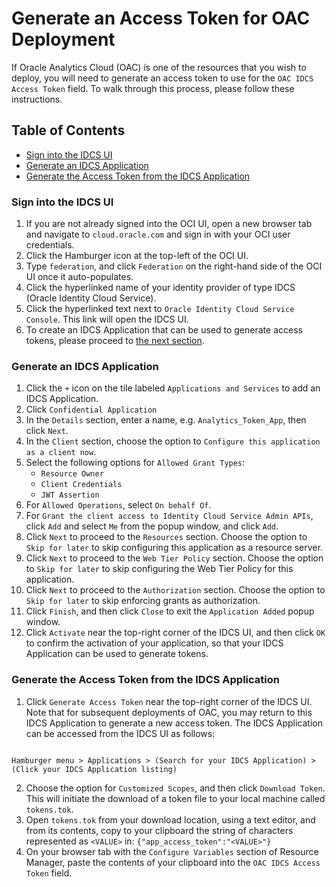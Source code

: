 # Generate an Access Token for OAC Deployment
If Oracle Analytics Cloud (OAC) is one of the resources that you wish to deploy, you will need to generate an access token to use for the `OAC IDCS Access Token` field. To walk through this process, please follow these instructions.

## Table of Contents

- [Sign into the IDCS UI](#sign-into-the-idcs-ui)
- [Generate an IDCS Application](#generate-an-idcs-application)
- [Generate the Access Token from the IDCS Application](#generate-the-access-token-from-the-idcs-application)

### Sign into the IDCS UI
1. If you are not already signed into the OCI UI, open a new browser tab and navigate to `cloud.oracle.com` and sign in with your OCI user credentials.
2. Click the Hamburger icon at the top-left of the OCI UI.
3. Type `federation`, and click `Federation` on the right-hand side of the OCI UI once it auto-populates.
4. Click the hyperlinked name of your identity provider of type IDCS (Oracle Identity Cloud Service).
5. Click the hyperlinked text next to `Oracle Identity Cloud Service Console`. This link will open the IDCS UI.
6. To create an IDCS Application that can be used to generate access tokens, please proceed to [the next section](#generate-an-idcs-application).

### Generate an IDCS Application
1. Click the `+` icon on the tile labeled `Applications and Services` to add an IDCS Application.
2. Click `Confidential Application`
3. In the `Details` section, enter a name, e.g. `Analytics_Token_App`, then click `Next`.
4. In the `Client` section, choose the option to `Configure this application as a client now`.
5. Select the following options for `Allowed Grant Types`:
	- `Resource Owner`
	- `Client Credentials`
	- `JWT Assertion`
6. For `Allowed Operations`, select `On behalf Of`.
7. For `Grant the client access to Identity Cloud Service Admin APIs`, click `Add` and select `Me` from the popup window, and click `Add`.
8. Click `Next` to proceed to the `Resources` section. Choose the option to `Skip for later` to skip configuring this application as a resource server.
9. Click `Next` to proceed to the `Web Tier Policy` section. Choose the option to `Skip for later` to skip configuring the Web Tier Policy for this application.
10. Click `Next` to proceed to the `Authorization` section. Choose the option to `Skip for later` to skip enforcing grants as authorization.
11. Click `Finish`, and then click `Close` to exit the `Application Added` popup window.
12. Click `Activate` near the top-right corner of the IDCS UI, and then click `OK` to confirm the activation of your application, so that your IDCS Application can be used to generate tokens.

### Generate the Access Token from the IDCS Application
1. Click `Generate Access Token` near the top-right corner of the IDCS UI. Note that for subsequent deployments of OAC, you may return to this IDCS Application to generate a new access token. The IDCS Application can be accessed from the IDCS UI as follows:
```

Hamburger menu > Applications > (Search for your IDCS Application) > (Click your IDCS Application listing)

```
2. Choose the option for `Customized Scopes`, and then click `Download Token`. This will initiate the download of a token file to your local machine called `tokens.tok`.
3. Open `tokens.tok` from your download location, using a text editor, and from its contents, copy to your clipboard the string of characters represented as `<VALUE>` in: `{"app_access_token":"<VALUE>"}`
4. On your browser tab with the `Configure Variables` section of Resource Manager, paste the contents of your clipboard into the `OAC IDCS Access Token` field.